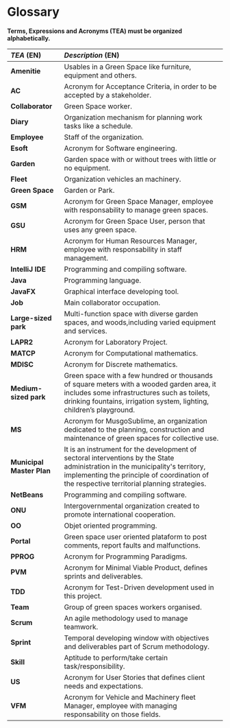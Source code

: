 # Glossary

**Terms, Expressions and Acronyms (TEA) must be organized alphabetically.**


| **_TEA_** (EN)            | **_Description_** (EN)                                                                                                                                                                                                       |                                       
|:--------------------------|:-----------------------------------------------------------------------------------------------------------------------------------------------------------------------------------------------------------------------------|
| **Amenitie**              | Usables in a Green Space like furniture, equipment and others.                                                                                                                                                               |
| **AC**                    | Acronym for Acceptance Criteria, in order to be accepted by a stakeholder.                                                                                                                                                   |
| **Collaborator**          | Green Space worker.                                                                                                                                                                                                          |
| **Diary**                 | Organization mechanism for planning work tasks like a schedule.                                                                                                                                                              |
| **Employee**              | Staff of the organization.                                                                                                                                                                                                   |
| **Esoft**                 | Acronym for Software engineering.                                                                                                                                                                                            |                                                                                                                                                                                            |
| **Garden**                | Garden space with or without trees with little or no equipment.                                                                                                                                                              |
| **Fleet**                 | Organization vehicles an machinery.                                                                                                                                                                                          |
| **Green Space**           | Garden or Park.                                                                                                                                                                                                              |
| **GSM**                   | Acronym for Green Space Manager, employee with responsability to manage green spaces.                                                                                                                                        |
| **GSU**                   | Acronym for Green Space User, person that uses any green space.                                                                                                                                                              |
| **HRM**                   | Acronym for Human Resources Manager, employee with responsability in staff management.                                                                                                                                       |
| **IntelliJ IDE**          | Programming and compiling software.                                                                                                                                                                                          |
| **Java**                  | Programming language.                                                                                                                                                                                                        |
| **JavaFX**                | Graphical interface developing tool.                                                                                                                                                                                         |
| **Job**                   | Main collaborator occupation.                                                                                                                                                                                                |
| **Large-sized park**      | Multi-function space with diverse garden spaces, and woods,including varied equipment and services.                                                                                                                          |
| **LAPR2**                 | Acronym for Laboratory Project.                                                                                                                                                                                              |
| **MATCP**                 | Acronym for Computational mathematics.                                                                                                                                                                                       |
| **MDISC**                 | Acronym for Discrete mathematics.                                                                                                                                                                                            |
| **Medium-sized park**     | Green space with a few hundred or thousands of square meters with a wooded garden area, it includes some infrastructures such as toilets, drinking fountains, irrigation system, lighting, children’s playground.            |
| **MS**                    | Acronym for MusgoSublime, an organization dedicated to the planning, construction and maintenance of green spaces for collective use.                                                                                        |
| **Municipal Master Plan** | It is an instrument for the development of sectoral interventions by the State administration in the municipality's territory, implementing the principle of coordination of the respective territorial planning strategies. |
| **NetBeans**              | Programming and compiling software.                                                                                                                                                                                          |
| **ONU**                   | Intergovernmental organization created to promote international cooperation.                                                                                                                                                 |
| **OO**                    | Objet oriented programming.                                                                                                                                                                                                  |
| **Portal**                | Green space user oriented plataform to post comments, report faults and malfunctions.                                                                                                                                        |
| **PPROG**                 | Acronym for Programming Paradigms.                                                                                                                                                                                           |
| **PVM**                   | Acronym for Minimal Viable Product, defines sprints and deliverables.                                                                                                                                                        |
| **TDD**                   | Acronym for Test-Driven development used in this project.                                                                                                                                                                    |
| **Team**                  | Group of green spaces workers organised.                                                                                                                                                                                     |
| **Scrum**                 | An agile methodology used to manage teamwork.                                                                                                                                                                                |
| **Sprint**                | Temporal developing window with objectives and deliverables part of Scrum methodology.                                                                                                                                       |
| **Skill**                 | Aptitude to perform/take certain task/responsibility.                                                                                                                                                                        |
| **US**                    | Acronym for User Stories that defines client needs and expectations.                                                                                                                                                         |
| **VFM**                   | Acronym for Vehicle and Machinery fleet Manager, employee with managing responsability on those fields.                                                                                                                      |                                                                                                                      |






